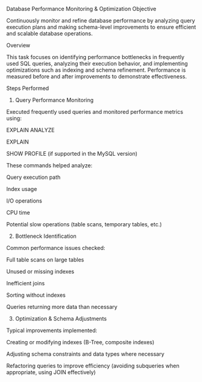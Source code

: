Database Performance Monitoring & Optimization
Objective

Continuously monitor and refine database performance by analyzing query execution plans and making schema-level improvements to ensure efficient and scalable database operations.

Overview

This task focuses on identifying performance bottlenecks in frequently used SQL queries, analyzing their execution behavior, and implementing optimizations such as indexing and schema refinement. Performance is measured before and after improvements to demonstrate effectiveness.

Steps Performed
1. Query Performance Monitoring

Executed frequently used queries and monitored performance metrics using:

EXPLAIN ANALYZE

EXPLAIN

SHOW PROFILE (if supported in the MySQL version)

These commands helped analyze:

Query execution path

Index usage

I/O operations

CPU time

Potential slow operations (table scans, temporary tables, etc.)

2. Bottleneck Identification

Common performance issues checked:

Full table scans on large tables

Unused or missing indexes

Inefficient joins

Sorting without indexes

Queries returning more data than necessary

3. Optimization & Schema Adjustments

Typical improvements implemented:

Creating or modifying indexes (B-Tree, composite indexes)

Adjusting schema constraints and data types where necessary

Refactoring queries to improve efficiency (avoiding subqueries when appropriate, using JOIN effectively)
